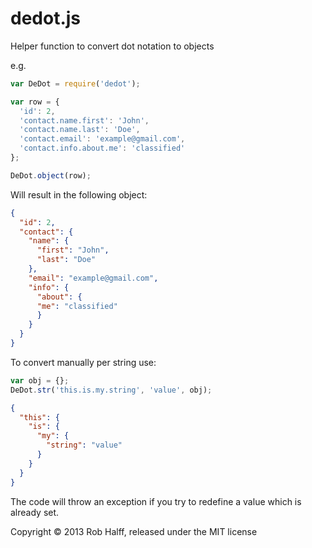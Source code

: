 dedot.js
========

Helper function to convert dot notation to objects

e.g.

```javascript
var DeDot = require('dedot');

var row = {
  'id': 2,
  'contact.name.first': 'John',
  'contact.name.last': 'Doe',
  'contact.email': 'example@gmail.com',
  'contact.info.about.me': 'classified'
};

DeDot.object(row);
```

Will result in the following object:

```json
{
  "id": 2,
  "contact": {
    "name": {
      "first": "John",
      "last": "Doe"
    },
    "email": "example@gmail.com",
    "info": {
      "about": {
      "me": "classified"
      }
    }
  }
}
```

To convert manually per string use:
```javascript
var obj = {};
DeDot.str('this.is.my.string', 'value', obj);
```

```json
{
  "this": {
    "is": {
      "my": {
        "string": "value"
      }
    }
  }
}
```

The code will throw an exception if you try to redefine a value which is already set. 


Copyright © 2013 Rob Halff, released under the MIT license
